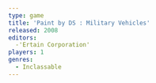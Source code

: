 ```yaml
---
type: game
title: 'Paint by DS : Military Vehicles'
released: 2008
editors: 
  -'Ertain Corporation'
players: 1
genres:
  - Inclassable
---
```

